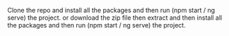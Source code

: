 Clone the repo and install all the packages and then run (npm start / ng serve) the project.
or 
download the zip file then extract and then install all the packages and then run (npm start / ng serve) the project.
